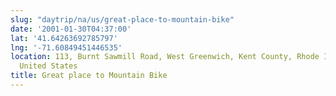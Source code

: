 ```yaml
---
slug: "daytrip/na/us/great-place-to-mountain-bike"
date: '2001-01-30T04:37:00'
lat: '41.64263692785797'
lng: '-71.60849451446535'
location: 113, Burnt Sawmill Road, West Greenwich, Kent County, Rhode Island, 02817,
  United States
title: Great place to Mountain Bike
---
```



